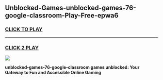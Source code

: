 
## Unblocked-Games-unblocked-games-76-google-classroom-Play-Free-epwa6
<h3>
<a href="https://premium76.site?title=unblocked-games-76-google-classroom&ref=18A">CLICK TO PLAY</a></h3>
<hr>

<h3>
<a href="https://premium76.site?title=unblocked-games-76-google-classroom&ref=18A">CLICK 2 PLAY</a>
  
</h3>

<a href="https://premium76.site?title=unblocked-games-76-google-classroom&ref=18A"><img src="https://clearcache.store/games.png"></a>


**unblocked-games-76-google-classroom games unblocked: Your Gateway to Fun and Accessible Online Gaming**
